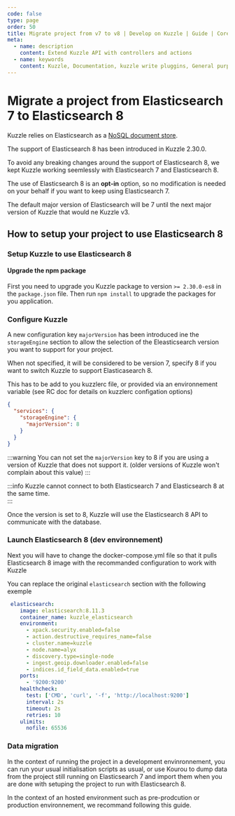 ```yaml
---
code: false
type: page
order: 50
title: Migrate project from v7 to v8 | Develop on Kuzzle | Guide | Core
meta:
  - name: description
    content: Extend Kuzzle API with controllers and actions
  - name: keywords
    content: Kuzzle, Documentation, kuzzle write pluggins, General purpose backend, iot, backend, opensource,  API Controllers
---
```


# Migrate a project from Elasticsearch 7 to Elasticsearch 8

<SinceBadge version="2.32.0"/>

Kuzzle relies on Elasticsearch as a [NoSQL document store](/core/2/guides/main-concepts/data-storage).

The support of Elasticsearch 8 has been introduced in Kuzzle 2.30.0.

To avoid any breaking changes around the support of Elasticsearch 8, we kept Kuzzle working seemlessly with Elasticsearch 7 and Elasticsearch 8.

The use of Elasticsearch 8 is an **opt-in** option, so no modification is needed on your behalf if you want to keep using Elasticsearch 7.

The default major version of Elasticsearch will be 7 until the next major version of Kuzzle that would ne Kuzzle v3.

## How to setup your project to use Elasticsearch 8

### Setup Kuzzle to use Elasticsearch 8 

#### Upgrade the npm package
First you need to upgrade you Kuzzle package to version `>= 2.30.0-es8` in the `package.json` file. Then run `npm install` to upgrade the packages for you application.

### Configure Kuzzle 
A new configuration key `majorVersion` has been introduced ine the `storageEngine` section to allow the selection of the Eleasticsearch version you want to support for your project.

When not specified, it will be considered to be version 7, specify 8 if you want to switch Kuzzle to support Elasticasearch 8.

This has to be add to you kuzzlerc file, or provided via an environnement variable (see RC doc for details on kuzzlerc configation options)

```json
{
  "services": {
    "storageEngine": {
      "majorVersion": 8
    }
  }
}
```

:::warning
You can not set the `majorVersion` key to 8 if you are using a version of Kuzzle that does not support it. (older versions of Kuzzle won't complain about this value)
:::

:::info
Kuzzle cannot connect to both Elasticsearch 7 and Elasticsearch 8 at the same time.  
:::

Once the version is set to 8, Kuzzle will use the Elasticsearch 8 API to communicate with the database.

### Launch Elasticsearch 8 (dev environnement)

Next you will have to change the docker-compose.yml file so that it pulls Elasticsearch 8 image with the recommanded configuration to work with Kuzzle

You can replace the original `elasticsearch` section with the following exemple

```yaml
 elasticsearch:
    image: elasticsearch:8.11.3
    container_name: kuzzle_elasticsearch
    environment:
      - xpack.security.enabled=false
      - action.destructive_requires_name=false
      - cluster.name=kuzzle
      - node.name=alyx
      - discovery.type=single-node
      - ingest.geoip.downloader.enabled=false
      - indices.id_field_data.enabled=true
    ports:
      - '9200:9200'
    healthcheck:
      test: ['CMD', 'curl', '-f', 'http://localhost:9200']
      interval: 2s
      timeout: 2s
      retries: 10
    ulimits:
      nofile: 65536
```

### Data migration

In the context of running the project in a development envinronnement, you can run your usual initialisation scripts as usual, or use Kourou to dump data from the project still running on Elasticsearch 7 and import them when you are done with setuping the project to run with Elasticsearch 8.

In the context of an hosted environment such as pre-prodcution or production environnement, we recommand following this guide.
